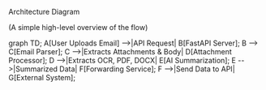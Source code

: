 Architecture Diagram

(A simple high-level overview of the flow)

graph TD;
    A[User Uploads Email] -->|API Request| B[FastAPI Server];
    B --> C[Email Parser];
    C -->|Extracts Attachments & Body| D[Attachment Processor];
    D -->|Extracts OCR, PDF, DOCX| E[AI Summarization];
    E -->|Summarized Data| F[Forwarding Service];
    F -->|Send Data to API| G[External System];


